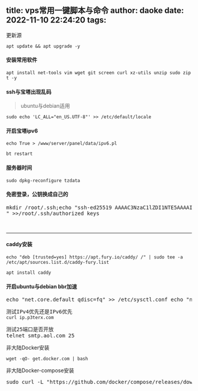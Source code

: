 title: vps常用一键脚本与命令
author: daoke
date: 2022-11-10 22:24:20
tags:
---
<p style="text-align: left;">更新源</p>
<code>apt update &amp;&amp; apt upgrade -y</code>
<h4>安装常用软件</h4>
<code>apt install net-tools vim wget git screen curl xz-utils unzip sudo zip t -y</code>
<!-- more -->
<h4>ssh与宝塔出现乱码</h4>
<blockquote>ubuntu与debian适用</blockquote>
<code>sudo echo 'LC_ALL="en_US.UTF-8"' &gt;&gt; /etc/default/locale</code>
<h4>开启宝塔ipv6</h4>
<code>echo True &gt; /www/server/panel/data/ipv6.pl</code>

<code>bt restart</code>
<h4>服务器时间</h4>
<code>sudo dpkg-reconfigure tzdata</code>
<h4>免密登录，公钥换成自己的</h4>
<pre class="EnlighterJSRAW" data-enlighter-language="latex">mkdir /root/.ssh;echo "ssh-ed25519 AAAAC3NzaC1lZDI1NTE5AAAAIN+I1HhcBcgv/6WGPTmnsUuV3cun1mUOAmwBdJnk7JwL xingchen
" &gt;&gt;/root/.ssh/authorized_keys</pre>
&nbsp;

<hr />

<h4>caddy安装</h4>
<code>echo "deb [trusted=yes] https://apt.fury.io/caddy/ /" | sudo tee -a /etc/apt/sources.list.d/caddy-fury.list</code>

<code>apt install caddy</code>
<h4>开启ubuntu与debian bbr加速</h4>
<pre class="EnlighterJSRAW" data-enlighter-language="abap">echo "net.core.default_qdisc=fq" &gt;&gt; /etc/sysctl.conf echo "net.ipv4.tcp_congestion_control=bbr" &gt;&gt; /etc/sysctl.conf</pre>
<pre>测试IPv4优先还是IPv6优先
<code>curl ip.p3terx.com</code></pre>
<pre>测试25端口是否开放
telnet smtp.aol.com 25</pre>

非大陆Docker安装

`wget -qO- get.docker.com | bash`

非大陆Docker-compose安装 
<pre>sudo curl -L "https://github.com/docker/compose/releases/download/1.29.2/docker-compose-$(uname -s)-$(uname -m)" -o /usr/local/bin/docker-compose sudo chmod +x /usr/local/bin/docker-compose</pre>